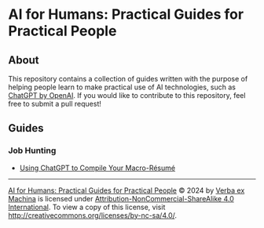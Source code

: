 # AI for Humans: Practical Guides for Practical People

## About

This repository contains a collection of guides written with the purpose of helping people learn to make practical use of AI technologies, such as [ChatGPT by OpenAI](https://chat.openai.com/). If you would like to contribute to this repository, feel free to submit a pull request!

## Guides

### Job Hunting

- [Using ChatGPT to Compile Your Macro-Résumé](./job-hunting/macro-resume.md)

---
[AI for Humans: Practical Guides for Practical People](https://github.com/verba-ex-machina/AI-for-Humans) © 2024 by [Verba ex Machina](https://github.com/verba-ex-machina/) is licensed under [Attribution-NonCommercial-ShareAlike 4.0 International](http://creativecommons.org/licenses/by-nc-sa/4.0/?ref=chooser-v1). To view a copy of this license, visit http://creativecommons.org/licenses/by-nc-sa/4.0/.